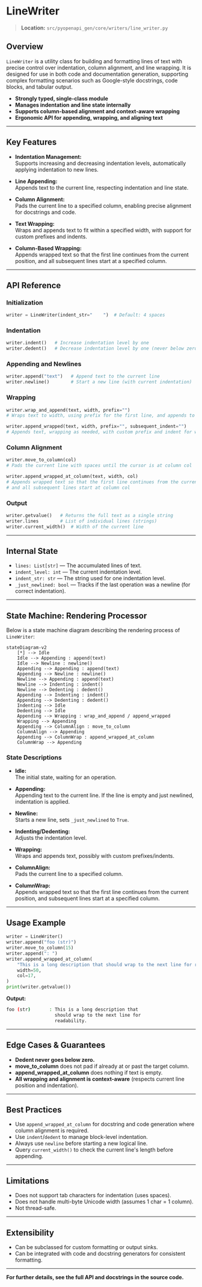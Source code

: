 # LineWriter

> **Location:** `src/pyopenapi_gen/core/writers/line_writer.py`

## Overview

`LineWriter` is a utility class for building and formatting lines of text with precise control over indentation, column alignment, and line wrapping. It is designed for use in both code and documentation generation, supporting complex formatting scenarios such as Google-style docstrings, code blocks, and tabular output.

- **Strongly typed, single-class module**
- **Manages indentation and line state internally**
- **Supports column-based alignment and context-aware wrapping**
- **Ergonomic API for appending, wrapping, and aligning text**

---

## Key Features

- **Indentation Management:**  
  Supports increasing and decreasing indentation levels, automatically applying indentation to new lines.

- **Line Appending:**  
  Appends text to the current line, respecting indentation and line state.

- **Column Alignment:**  
  Pads the current line to a specified column, enabling precise alignment for docstrings and code.

- **Text Wrapping:**  
  Wraps and appends text to fit within a specified width, with support for custom prefixes and indents.

- **Column-Based Wrapping:**  
  Appends wrapped text so that the first line continues from the current position, and all subsequent lines start at a specified column.

---

## API Reference

### Initialization

```python
writer = LineWriter(indent_str="    ")  # Default: 4 spaces
```

### Indentation

```python
writer.indent()   # Increase indentation level by one
writer.dedent()   # Decrease indentation level by one (never below zero)
```

### Appending and Newlines

```python
writer.append("text")   # Append text to the current line
writer.newline()        # Start a new line (with current indentation)
```

### Wrapping

```python
writer.wrap_and_append(text, width, prefix="")
# Wraps text to width, using prefix for the first line, and appends to the writer

writer.append_wrapped(text, width, prefix="", subsequent_indent="")
# Appends text, wrapping as needed, with custom prefix and indent for wrapped lines
```

### Column Alignment

```python
writer.move_to_column(col)
# Pads the current line with spaces until the cursor is at column col

writer.append_wrapped_at_column(text, width, col)
# Appends wrapped text so that the first line continues from the current position,
# and all subsequent lines start at column col
```

### Output

```python
writer.getvalue()   # Returns the full text as a single string
writer.lines        # List of individual lines (strings)
writer.current_width()  # Width of the current line
```

---

## Internal State

- `lines: List[str]` — The accumulated lines of text.
- `indent_level: int` — The current indentation level.
- `indent_str: str` — The string used for one indentation level.
- `_just_newlined: bool` — Tracks if the last operation was a newline (for correct indentation).

---

## State Machine: Rendering Processor

Below is a state machine diagram describing the rendering process of `LineWriter`:

```mermaid
stateDiagram-v2
    [*] --> Idle
    Idle --> Appending : append(text)
    Idle --> Newline : newline()
    Appending --> Appending : append(text)
    Appending --> Newline : newline()
    Newline --> Appending : append(text)
    Newline --> Indenting : indent()
    Newline --> Dedenting : dedent()
    Appending --> Indenting : indent()
    Appending --> Dedenting : dedent()
    Indenting --> Idle
    Dedenting --> Idle
    Appending --> Wrapping : wrap_and_append / append_wrapped
    Wrapping --> Appending
    Appending --> ColumnAlign : move_to_column
    ColumnAlign --> Appending
    Appending --> ColumnWrap : append_wrapped_at_column
    ColumnWrap --> Appending
```

### **State Descriptions**

- **Idle:**  
  The initial state, waiting for an operation.

- **Appending:**  
  Appending text to the current line. If the line is empty and just newlined, indentation is applied.

- **Newline:**  
  Starts a new line, sets `_just_newlined` to `True`.

- **Indenting/Dedenting:**  
  Adjusts the indentation level.

- **Wrapping:**  
  Wraps and appends text, possibly with custom prefixes/indents.

- **ColumnAlign:**  
  Pads the current line to a specified column.

- **ColumnWrap:**  
  Appends wrapped text so that the first line continues from the current position, and subsequent lines start at a specified column.

---

## Usage Example

```python
writer = LineWriter()
writer.append("foo (str)")
writer.move_to_column(15)
writer.append(": ")
writer.append_wrapped_at_column(
    "This is a long description that should wrap to the next line for readability.",
    width=50,
    col=17,
)
print(writer.getvalue())
```

**Output:**

```bash
foo (str)       : This is a long description that
                  should wrap to the next line for
                  readability.
```

---

## Edge Cases & Guarantees

- **Dedent never goes below zero.**
- **move_to_column** does not pad if already at or past the target column.
- **append_wrapped_at_column** does nothing if text is empty.
- **All wrapping and alignment is context-aware** (respects current line position and indentation).

---

## Best Practices

- Use `append_wrapped_at_column` for docstring and code generation where column alignment is required.
- Use `indent`/`dedent` to manage block-level indentation.
- Always use `newline` before starting a new logical line.
- Query `current_width()` to check the current line's length before appending.

---

## Limitations

- Does not support tab characters for indentation (uses spaces).
- Does not handle multi-byte Unicode width (assumes 1 char = 1 column).
- Not thread-safe.

---

## Extensibility

- Can be subclassed for custom formatting or output sinks.
- Can be integrated with code and docstring generators for consistent formatting.

---

**For further details, see the full API and docstrings in the source code.**
